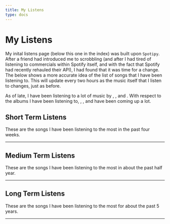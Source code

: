 ```yaml
---
title: My Listens
type: docs
---
```


# My Listens
My inital listens page (below this one in the index) was built upon `Spotipy`. After a friend had introduced me to scrobbling (and after I had tired of listening to commercials within Spotify itself, and with the fact that Spotify had recently rehauled their API), I had found that it was time for a change. The below shows a more accurate idea of the list of songs that I have been listening to. This will update every two hours as the music itself that I listen to changes, just as before.

As of late, I have been listening to a lot of music by <span id="art1"></span>, <span id="art2"></span>, and <span id="art3"></span>. With respect to the albums I have been listening to, <span id="alb1"></span>, <span id="alb2"></span>, and <span id="alb3"></span> have been coming up a lot. 

## Short Term Listens
These are the songs I have been listening to the most in the past four weeks. 
___
<div class="song-list">
    <p id="songs"></p>
</div>
<script src="../scrobbling_listens.js"></script>

## Medium Term Listens
These are the songs I have been listening to the most in about the past half year.
___
<div class="med-song-list">
    <p id="med-songs"></p>
</div>

## Long Term Listens
These are the songs I have been listening to the most for about the past 5 years.
___
<div class="long-song-list">
    <p id="long-songs"></p>
</div>
